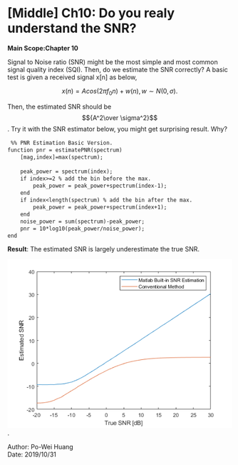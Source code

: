 # [Middle] Ch10: Do you realy understand the SNR?
**Main Scope:Chapter 10**   
     
   Signal to Noise ratio (SNR) might be the most simple and most common signal quality index (SQI). Then, do we estimate the SNR correctly?
A basic test is given a received signal x[n] as below,
   
```math
x(n) = A cos(2 \pi f_{0} n) + w(n), w \sim N(0,\sigma).
```  

Then, the estimated SNR should be $${A^2\over \sigma^2}$$. Try it with the SNR estimator below, you might get surprising result. Why?

     %% PNR Estimation Basic Version.
	function pnr = estimatePNR(spectrum)
		[mag,index]=max(spectrum);
    
		peak_power = spectrum(index);
		if index>=2 % add the bin before the max.
			peak_power = peak_power+spectrum(index-1);
		end
		if index<length(spectrum) % add the bin after the max.
			peak_power = peak_power+spectrum(index+1);
		end
		noise_power = sum(spectrum)-peak_power;
		pnr = 10*log10(peak_power/noise_power);
	end  
   

**Result**: The estimated SNR is largely underestimate the true SNR.

![Fig.1](./1.PNG).

Author: Po-Wei Huang  
Date: 2019/10/31  